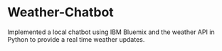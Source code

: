 # Weather-Chatbot
Implemented a local chatbot using IBM Bluemix and the weather API in Python to provide a real time weather updates.
